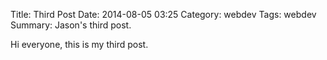 Title: Third Post
Date: 2014-08-05 03:25
Category: webdev
Tags: webdev
Summary: Jason's third post.

Hi everyone, this is my third post.

